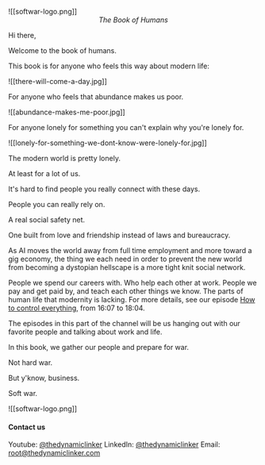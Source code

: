 
![[softwar-logo.png]]
<span style="display: block; text-align: center; font-style: italic;">The Book of Humans</span>

Hi there,

Welcome to the book of humans.

This book is for anyone who feels this way about modern life:

![[there-will-come-a-day.jpg]]

For anyone who feels that abundance makes us poor.

![[abundance-makes-me-poor.jpg]]

For anyone lonely for something you can't explain why you're lonely for.

![[lonely-for-something-we-dont-know-were-lonely-for.jpg]]

The modern world is pretty lonely.

At least for a lot of us.

It's hard to find people you really connect with these days.

People you can really rely on.

A real social safety net.

One built from love and friendship instead of laws and bureaucracy.

As AI moves the world away from full time employment and more toward a gig economy, the thing we each need in order to prevent the new world from becoming a dystopian hellscape is a more tight knit social network.

People we spend our careers with. Who help each other at work. People we pay and get paid by, and teach each other things we know. The parts of human life that modernity is lacking. For more details, see our episode [How to control everything](https://www.youtube.com/watch?v=N7WRitLqWQc&t=967), from 16:07 to 18:04.

The episodes in this part of the channel will be us hanging out with our favorite people and talking about work and life.

In this book, we gather our people and prepare for war.

Not hard war.

But y'know, business.

Soft war.

![[softwar-logo.png]]

#### Contact us
Youtube: [@thedynamiclinker](https://www.youtube.com/@thedynamiclinker)
LinkedIn: [@thedynamiclinker](https://www.linkedin.com/company/thedynamiclinker)
Email: root@thedynamiclinker.com